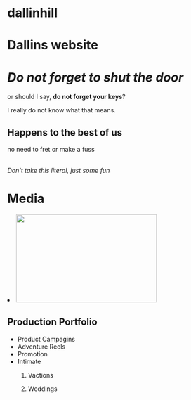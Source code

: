 # dallinhill
<!DOCTYPE html>
<html>
  
<h1>Dallins website</h1>
  
<head>
<link href="stylesheet.css" type="text/css" rel="stylesheet"/> 
<link rel="stylesheet" href="https://fonts.googleapis.com/icon?family=Material+Icons">
<link rel="stylesheet" href="https://code.getmdl.io/1.3.0/material.indigo-pink.min.css">
<script defer src="https://code.getmdl.io/1.3.0/material.min.js"></script>
</head>  

<body>
  <div>
    <h1><em>Do not forget to shut the door</em></h1>
    <p class="say">or should I say, <strong>do not forget your keys</strong>?</p> I really do not know what that means.
  </div>
  <div>
    <h2> Happens to the best of us</h2> 
    <p>no need to fret or make a fuss<br><br>
    <p><em>Don't take this literal, just some fun</em>
  </div>
  <div>
    <h1>Media</h1>
    <p><li><img src="https://user-images.githubusercontent.com/68889514/91536239-a9097680-e8d1-11ea-958c-e1347af594af.jpg" width="320" height="200" /></li></p>
    <h2>Production Portfolio</h2>
    <ul>
      <li>Product Campagins</li>
      <li>Adventure Reels</li>
      <li>Promotion</li>
      <li>Intimate</li>
       <ol>
        <p><li>Vactions</li></p>
        <p><li>Weddings</li></p>
       </ol>
    </ul>
  
  </body>
